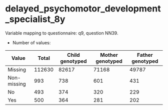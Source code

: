 # delayed_psychomotor_development_specialist_8y
Variable mapping to questionnaire: q9, question NN39.
- Number of values:

| Value | Total | Child genotyped | Mother genotyped | Father genotyped |
| ----- | ----- | --------------- | ---------------- | ---------------- |
| Missing | 112630 | 82617 | 71168 | 49787 |
| Non-missing | 993 | 738 | 601 | 431 |
| No | 493 | 374 | 320 |229 |
| Yes | 500 | 364 | 281 |202 |



